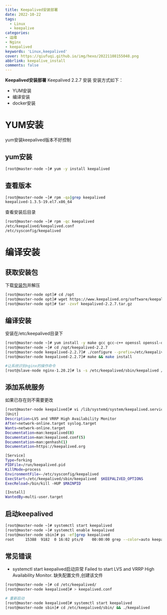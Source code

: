 ```yaml
---
title: Keepalived安装部署
date: 2022-10-22
tags:
  - Linux
  - keepalive
categories: 
- 运维
- Nginx
- keepalived
keywords: 'Linux,keepalived'
cover: https://qiufuqi.github.io/img/hexo/20221108155048.png
abbrlink: keepalive_install
comments: false
---
```


**Keepalived安装部署**
Keepalived 2.2.7 安装
安装方式如下：
- YUM安装
- 编译安装
- docker安装

# YUM安装
yum安装keepalived版本不好控制
## yum安装
``` bash
[root@master-node ~]# yum -y install keepalived
```
## 查看版本
``` bash
[root@master-node ~]# rpm -qa|grep keepalived
keepalived-1.3.5-19.el7.x86_64
```
查看安装后目录
``` bash
[root@master-node ~]# rpm -qc keepalived
/etc/keepalived/keepalived.conf
/etc/sysconfig/keepalived
```

# 编译安装
## 获取安装包
下载[安装包](https://www.keepalived.org/download.html)并解压
``` bash
[root@master-node opt]# cd /opt
[root@master-node opt]# wget https://www.keepalived.org/software/keepalived-2.2.7.tar.gz --no-check-certificate
[root@master-node opt]# tar -zxvf keepalived-2.2.7.tar.gz
```
## 编译安装
安装在/etc/keepalived目录下
``` bash
[root@master-node ~]# yum install -y make gcc gcc-c++ openssl openssl-devel
[root@master-node ~]# cd /opt/keepalived-2.2.7
[root@master-node keepalived-2.2.7]# ./configure --prefix=/etc/keepalived --sysconf=/etc
[root@master-node keepalived-2.2.7]# make && make install

#让系统识别nginx的操作命令
[root@slave-node nginx-1.20.2]# ls -s /etc/keepalived/sbin/keepalived /usr/local/sbin/
```
## 添加系统服务
如果已存在则不需要更改
``` bash
[root@master-node keepalived]# vi /lib/systemd/system/keepalived.service
[Unit]
Description=LVS and VRRP High Availability Monitor
After=network-online.target syslog.target
Wants=network-online.target
Documentation=man:keepalived(8)
Documentation=man:keepalived.conf(5)
Documentation=man:genhash(1)
Documentation=https://keepalived.org

[Service]
Type=forking
PIDFile=/run/keepalived.pid
KillMode=process
EnvironmentFile=-/etc/sysconfig/keepalived
ExecStart=/etc/keepalived/sbin/keepalived  $KEEPALIVED_OPTIONS
ExecReload=/bin/kill -HUP $MAINPID

[Install]
WantedBy=multi-user.target
```

## 启动keepalived
``` bash
[root@master-node ~]# systemctl start keepalived
[root@master-node ~]# systemctl enable keepalived
[root@master-node sbin]# ps -ef|grep keepalived
root     15388  9182  0 16:02 pts/0    00:00:00 grep --color=auto keepalived
```
## 常见错误
- systemctl start keepalived启动异常
Failed to start LVS and VRRP High Availability Monitor.
缺失配置文件,创建该文件
``` bash
[root@master-node ~]# cd /etc/keepalived/
[root@master-node keepalived]# > keepalived.conf

# 重新启动
[root@master-node keepalived]# systemctl start keepalived
[root@master-node sbin]# cd /etc/keepalived/sbin/ && ./keepalived
```